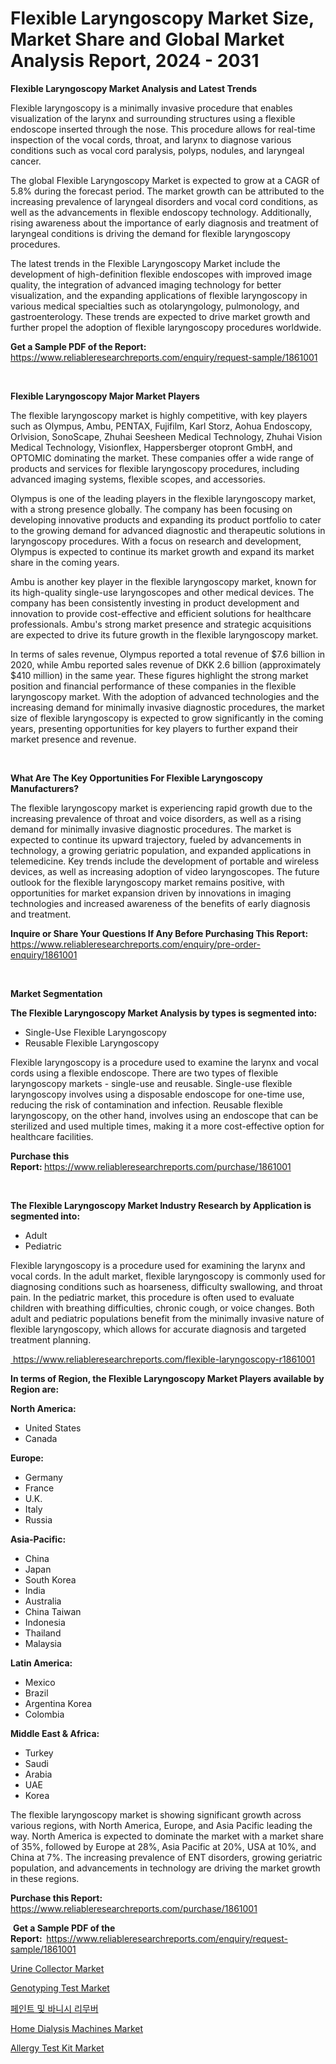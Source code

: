 <p><h1>Flexible Laryngoscopy Market Size, Market Share and Global Market Analysis Report, 2024 - 2031</h1></p><p><strong>Flexible Laryngoscopy Market Analysis and Latest Trends</strong></p>
<p><p>Flexible laryngoscopy is a minimally invasive procedure that enables visualization of the larynx and surrounding structures using a flexible endoscope inserted through the nose. This procedure allows for real-time inspection of the vocal cords, throat, and larynx to diagnose various conditions such as vocal cord paralysis, polyps, nodules, and laryngeal cancer.</p><p>The global Flexible Laryngoscopy Market is expected to grow at a CAGR of 5.8% during the forecast period. The market growth can be attributed to the increasing prevalence of laryngeal disorders and vocal cord conditions, as well as the advancements in flexible endoscopy technology. Additionally, rising awareness about the importance of early diagnosis and treatment of laryngeal conditions is driving the demand for flexible laryngoscopy procedures.</p><p>The latest trends in the Flexible Laryngoscopy Market include the development of high-definition flexible endoscopes with improved image quality, the integration of advanced imaging technology for better visualization, and the expanding applications of flexible laryngoscopy in various medical specialties such as otolaryngology, pulmonology, and gastroenterology. These trends are expected to drive market growth and further propel the adoption of flexible laryngoscopy procedures worldwide.</p></p>
<p><strong>Get a Sample PDF of the Report:&nbsp;</strong> <a href="https://www.reliableresearchreports.com/enquiry/request-sample/1861001">https://www.reliableresearchreports.com/enquiry/request-sample/1861001</a></p>
<p>&nbsp;</p>
<p><strong>Flexible Laryngoscopy Major Market Players</strong></p>
<p><p>The flexible laryngoscopy market is highly competitive, with key players such as Olympus, Ambu, PENTAX, Fujifilm, Karl Storz, Aohua Endoscopy, Orlvision, SonoScape, Zhuhai Seesheen Medical Technology, Zhuhai Vision Medical Technology, Visionflex, Happersberger otopront GmbH, and OPTOMIC dominating the market. These companies offer a wide range of products and services for flexible laryngoscopy procedures, including advanced imaging systems, flexible scopes, and accessories.</p><p>Olympus is one of the leading players in the flexible laryngoscopy market, with a strong presence globally. The company has been focusing on developing innovative products and expanding its product portfolio to cater to the growing demand for advanced diagnostic and therapeutic solutions in laryngoscopy procedures. With a focus on research and development, Olympus is expected to continue its market growth and expand its market share in the coming years.</p><p>Ambu is another key player in the flexible laryngoscopy market, known for its high-quality single-use laryngoscopes and other medical devices. The company has been consistently investing in product development and innovation to provide cost-effective and efficient solutions for healthcare professionals. Ambu's strong market presence and strategic acquisitions are expected to drive its future growth in the flexible laryngoscopy market.</p><p>In terms of sales revenue, Olympus reported a total revenue of $7.6 billion in 2020, while Ambu reported sales revenue of DKK 2.6 billion (approximately $410 million) in the same year. These figures highlight the strong market position and financial performance of these companies in the flexible laryngoscopy market. With the adoption of advanced technologies and the increasing demand for minimally invasive diagnostic procedures, the market size of flexible laryngoscopy is expected to grow significantly in the coming years, presenting opportunities for key players to further expand their market presence and revenue.</p></p>
<p>&nbsp;</p>
<p><strong>What Are The Key Opportunities For Flexible Laryngoscopy Manufacturers?</strong></p>
<p><p>The flexible laryngoscopy market is experiencing rapid growth due to the increasing prevalence of throat and voice disorders, as well as a rising demand for minimally invasive diagnostic procedures. The market is expected to continue its upward trajectory, fueled by advancements in technology, a growing geriatric population, and expanded applications in telemedicine. Key trends include the development of portable and wireless devices, as well as increasing adoption of video laryngoscopes. The future outlook for the flexible laryngoscopy market remains positive, with opportunities for market expansion driven by innovations in imaging technologies and increased awareness of the benefits of early diagnosis and treatment.</p></p>
<p><strong>Inquire or Share Your Questions If Any Before Purchasing This Report:</strong> <a href="https://www.reliableresearchreports.com/enquiry/pre-order-enquiry/1861001">https://www.reliableresearchreports.com/enquiry/pre-order-enquiry/1861001</a></p>
<p>&nbsp;</p>
<p><strong>Market Segmentation</strong></p>
<p><strong>The Flexible Laryngoscopy Market Analysis by types is segmented into:</strong></p>
<p><ul><li>Single-Use Flexible Laryngoscopy</li><li>Reusable Flexible Laryngoscopy</li></ul></p>
<p><p>Flexible laryngoscopy is a procedure used to examine the larynx and vocal cords using a flexible endoscope. There are two types of flexible laryngoscopy markets - single-use and reusable. Single-use flexible laryngoscopy involves using a disposable endoscope for one-time use, reducing the risk of contamination and infection. Reusable flexible laryngoscopy, on the other hand, involves using an endoscope that can be sterilized and used multiple times, making it a more cost-effective option for healthcare facilities.</p></p>
<p><strong>Purchase this Report:&nbsp;</strong><a href="https://www.reliableresearchreports.com/purchase/1861001">https://www.reliableresearchreports.com/purchase/1861001</a></p>
<p>&nbsp;</p>
<p><strong>The Flexible Laryngoscopy Market Industry Research by Application is segmented into:</strong></p>
<p><ul><li>Adult</li><li>Pediatric</li></ul></p>
<p><p>Flexible laryngoscopy is a procedure used for examining the larynx and vocal cords. In the adult market, flexible laryngoscopy is commonly used for diagnosing conditions such as hoarseness, difficulty swallowing, and throat pain. In the pediatric market, this procedure is often used to evaluate children with breathing difficulties, chronic cough, or voice changes. Both adult and pediatric populations benefit from the minimally invasive nature of flexible laryngoscopy, which allows for accurate diagnosis and targeted treatment planning.</p></p>
<p><a href="https://www.reliableresearchreports.com/flexible-laryngoscopy-r1861001">&nbsp;https://www.reliableresearchreports.com/flexible-laryngoscopy-r1861001</a></p>
<p><strong>In terms of Region, the Flexible Laryngoscopy Market Players available by Region are:</strong></p>
<p>
    <p> <strong> North America: </strong>
        <ul>
            <li>United States</li>
            <li>Canada</li>
        </ul>
        </p> 
    <p> <strong> Europe: </strong>
        <ul>
            <li>Germany</li>
            <li>France</li>
            <li>U.K.</li>
            <li>Italy</li>
            <li>Russia</li>
        </ul>
        </p> 
    <p> <strong> Asia-Pacific: </strong>
        <ul>
            <li>China</li>
            <li>Japan</li>
            <li>South Korea</li>
            <li>India</li>
            <li>Australia</li>
            <li>China Taiwan</li>
            <li>Indonesia</li>
            <li>Thailand</li>
            <li>Malaysia</li>
        </ul>
        </p> 
    <p> <strong> Latin America: </strong>
        <ul>
            <li>Mexico</li>
            <li>Brazil</li>
            <li>Argentina Korea</li>
            <li>Colombia</li>
        </ul>
        </p> 
    <p> <strong> Middle East & Africa: </strong>
        <ul>
            <li>Turkey</li>
            <li>Saudi</li>
            <li>Arabia</li>
            <li>UAE</li>
            <li>Korea</li>
        </ul>
    </p>
    </p>
<p><p>The flexible laryngoscopy market is showing significant growth across various regions, with North America, Europe, and Asia Pacific leading the way. North America is expected to dominate the market with a market share of 35%, followed by Europe at 28%, Asia Pacific at 20%, USA at 10%, and China at 7%. The increasing prevalence of ENT disorders, growing geriatric population, and advancements in technology are driving the market growth in these regions.</p></p>
<p><strong>Purchase this Report: </strong><a href="https://www.reliableresearchreports.com/purchase/1861001">https://www.reliableresearchreports.com/purchase/1861001</a></p>
<p>&nbsp;<strong>Get a Sample PDF of the Report:&nbsp;&nbsp;</strong><a href="https://www.reliableresearchreports.com/enquiry/request-sample/1861001">https://www.reliableresearchreports.com/enquiry/request-sample/1861001</a></p>
<p><strong></strong></p>
<p><p><a href="https://github.com/mabenkhyari11/Market-Research-Report-List-1/blob/main/urine-collector-market.md">Urine Collector Market</a></p><p><a href="https://github.com/FrankHernanXXfnf/Market-Research-Report-List-1/blob/main/genotyping-test-market.md">Genotyping Test Market</a></p><p><a href="https://github.com/JosefaRice/Market-Research-Report-List-2/blob/main/280961175535.md">페인트 및 바니시 리무버</a></p><p><a href="https://github.com/kimjmgeh81/Market-Research-Report-List-1/blob/main/home-dialysis-machines-market.md">Home Dialysis Machines Market</a></p><p><a href="https://github.com/claudianurdin/Market-Research-Report-List-1/blob/main/allergy-test-kit-market.md">Allergy Test Kit Market</a></p></p>